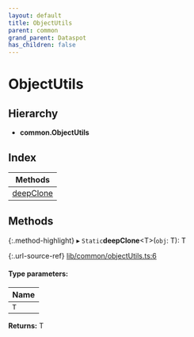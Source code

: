 ```yaml
---
layout: default
title: ObjectUtils
parent: common
grand_parent: Dataspot
has_children: false
---
```


# ObjectUtils

## Hierarchy

* **common.ObjectUtils**

## Index

| Methods |
|-----------|
| [deepClone](#deepclone) |

## Methods

{:.method-highlight}
▸ `Static`**deepClone**\<T>(`obj`: T): T

{:.url-source-ref}
[lib/common/objectUtils.ts:6](https://github.com/ascentcore/dataspot/blob/b02167c/lib/common/objectUtils.ts#L6)

#### Type parameters:

Name |
------ |
`T` |

**Returns:** T
